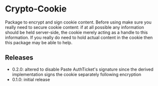 Crypto-Cookie
=============
Package to encrypt and sign cookie content.  Before using make sure you really
need to secure cookie content: if at all possible any information should be
held server-side, the cookie merely acting as a handle to this information.  If
you really do need to hold actual content in the cookie then this package may be
able to help.

Releases
--------
 * 0.2.0: altered to disable Paste AuthTicket's signature since the derived
   implementation signs the cookie separately following encryption
 * 0.1.0: initial release